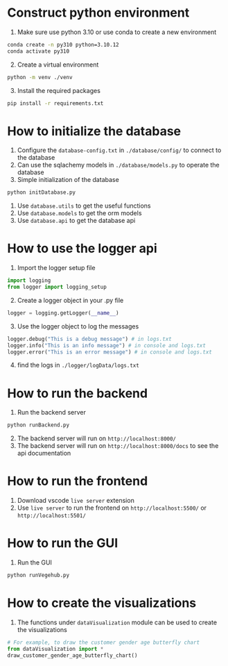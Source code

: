# Construct python environment
1. Make sure use python 3.10 or use conda to create a new environment
```bash
conda create -n py310 python=3.10.12
conda activate py310
```
2. Create a virtual environment
```bash
python -m venv ./venv
```
3. Install the required packages
```bash
pip install -r requirements.txt
```

# How to initialize the database
1. Configure the `database-config.txt` in `./database/config/` to connect to the database
2. Can use the sqlachemy models in `./database/models.py` to operate the database
3. Simple initialization of the database
```bash
python initDatabase.py
```
1. Use `database.utils` to get the useful functions
2. Use `database.models` to get the orm models
3. Use `database.api` to get the database api

# How to use the logger api
1. Import the logger setup file
```python
import logging
from logger import logging_setup
```
2. Create a logger object in your .py file
```python
logger = logging.getLogger(__name__)
```
3. Use the logger object to log the messages
```python
logger.debug("This is a debug message") # in logs.txt
logger.info("This is an info message") # in console and logs.txt
logger.error("This is an error message") # in console and logs.txt
```
4. find the logs in `./logger/logData/logs.txt`

# How to run the backend
1. Run the backend server
```bash
python runBackend.py
```
2. The backend server will run on `http://localhost:8000/`
3. The backend server will run on `http://localhost:8000/docs` to see the api documentation

# How to run the frontend
1. Download vscode `live server` extension
2. Use `live server` to run the frontend on `http://localhost:5500/` or `http://localhost:5501/`

# How to run the GUI
1. Run the GUI
```bash
python runVegehub.py
```

# How to create the visualizations
1. The functions under `dataVisualization` module can be used to create the visualizations
```python
# For example, to draw the customer gender age butterfly chart
from dataVisualization import *
draw_customer_gender_age_butterfly_chart()
```
